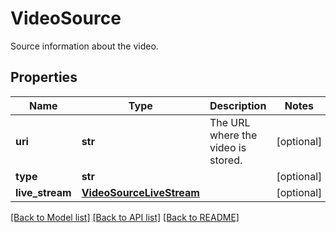 # VideoSource

Source information about the video.
## Properties
Name | Type | Description | Notes
------------ | ------------- | ------------- | -------------
**uri** | **str** | The URL where the video is stored. | [optional] 
**type** | **str** |  | [optional] 
**live_stream** | [**VideoSourceLiveStream**](VideoSourceLiveStream.md) |  | [optional] 

[[Back to Model list]](../README.md#documentation-for-models) [[Back to API list]](../README.md#documentation-for-api-endpoints) [[Back to README]](../README.md)


